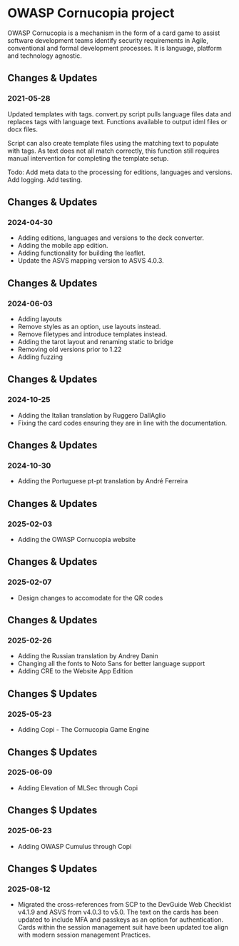 # OWASP Cornucopia project
OWASP Cornucopia is a mechanism in the form of a card game to assist software development teams 
identify security requirements in Agile, conventional and formal development processes. 
It is language, platform and technology agnostic.

## Changes & Updates
### 2021-05-28
Updated templates with tags.
convert.py script pulls language files data and replaces tags with language text.
Functions available to output idml files or docx files.

Script can also create template files using the matching text to populate with tags. 
As text does not all match correctly, this function still requires manual intervention for completing the template setup.

Todo: 
Add meta data to the processing for editions, languages and versions.
Add logging.
Add testing.

## Changes & Updates
### 2024-04-30

- Adding editions, languages and versions to the deck converter.
- Adding the mobile app edition.
- Adding functionality for building the leaflet.
- Update the ASVS mapping version to ASVS 4.0.3.

## Changes & Updates
### 2024-06-03

- Adding layouts
- Remove styles as an option, use layouts instead.
- Remove filetypes and introduce templates instead.
- Adding the tarot layout and renaming static to bridge
- Removing old versions prior to 1.22
- Adding fuzzing

## Changes & Updates
### 2024-10-25

 - Adding the Italian translation by Ruggero DallAglio
 - Fixing the card codes ensuring they are in line with the documentation.

## Changes & Updates
### 2024-10-30
 - Adding the Portuguese pt-pt translation by André Ferreira

## Changes & Updates
### 2025-02-03
 - Adding the OWASP Cornucopia website

## Changes & Updates
### 2025-02-07
 - Design changes to accomodate for the QR codes

## Changes & Updates
### 2025-02-26
 - Adding the Russian translation by Andrey Danin
 - Changing all the fonts to Noto Sans for better language support
 - Adding CRE to the Website App Edition

## Changes $ Updates
### 2025-05-23

 - Adding Copi - The Cornucopia Game Engine

## Changes $ Updates
### 2025-06-09

 - Adding Elevation of MLSec through Copi

## Changes $ Updates
### 2025-06-23

 - Adding OWASP Cumulus through Copi

## Changes $ Updates
### 2025-08-12

 - Migrated the cross-references from SCP to the DevGuide Web Checklist v4.1.9 and ASVS from v4.0.3 to v5.0. The text on the cards has been updated to include MFA and passkeys as an option for authentication. Cards within the session management suit have been updated toe align with modern session management Practices.